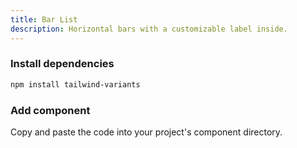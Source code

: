 ```yaml
---
title: Bar List
description: Horizontal bars with a customizable label inside.
---
```


<ComponentPreview name="BarList" />

<Steps>

### Install dependencies

```bash
npm install tailwind-variants
```

### Add component

Copy and paste the code into your project's component directory.

<ComponentCode name="BarList" type="ui" />

</Steps>
